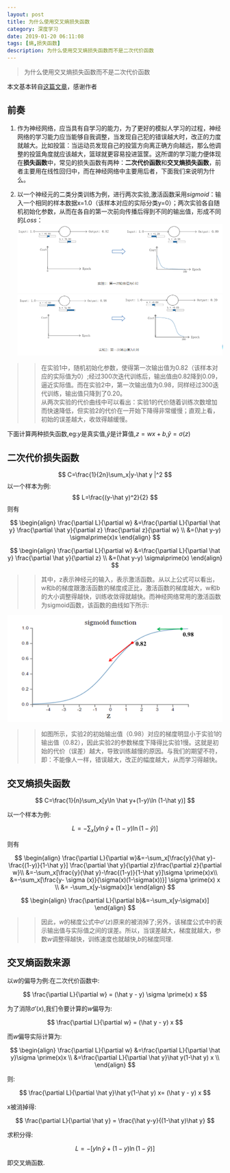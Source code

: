 ```yaml
---
layout: post
title: 为什么使用交叉熵损失函数
category: 深度学习
date: 2019-01-20 06:11:08
tags: [熵,损失函数]
description: 为什么使用交叉熵损失函数而不是二次代价函数
---
```


>为什么使用交叉熵损失函数而不是二次代价函数

本文基本转自[这篇文章](https://blog.csdn.net/yuanjunliang/article/details/79394805)，感谢作者

## 前奏

1. 作为神经网络，应当具有自学习的能力，为了更好的模拟人学习的过程，神经网络的学习能力应当能够自我调整，当发现自己犯的错误越大时，改正的力度就越大。比如投篮：当运动员发现自己的投篮方向离正确方向越远，那么他调整的投篮角度就应该越大，篮球就更容易投进篮筐。这所谓的学习能力便体现在**损失函数**中，常见的损失函数有两种：**二次代价函数**和**交叉熵损失函数**，前者主要用在线性回归中，而在神经网络中主要用后者，下面我们来说明为什么。

2. 以一个神经元的二类分类训练为例，进行两次实验,激活函数采用$sigmoid$：输入一个相同的样本数据x=1.0（该样本对应的实际分类y=0）；两次实验各自随机初始化参数，从而在各自的第一次前向传播后得到不同的输出值，形成不同的$Loss$：
![](/img/firstloss.jpg)  
![](/img/secondloss.jpg)   
>>在实验1中，随机初始化参数，使得第一次输出值为0.82（该样本对应的实际值为0）;经过300次迭代训练后，输出值由0.82降到0.09，逼近实际值。而在实验2中，第一次输出值为0.98，同样经过300迭代训练，输出值只降到了0.20。  
从两次实验的代价曲线中可以看出：实验1的代价随着训练次数增加而快速降低，但实验2的代价在一开始下降得非常缓慢；直观上看，初始的误差越大，收敛得越缓慢。  

下面计算两种损失函数,eg:$y$是真实值,$\hat y$是计算值,$z=wx+b$,$\hat y = \sigma (z)$  

## 二次代价损失函数
$$
C=\frac{1}{2n}\sum_x|y-\hat y |^2
$$
以一个样本为例:  
$$
L=\frac{(y-\hat y)^2}{2}
$$
则有

$$
\begin{align}
\frac{\partial L}{\partial w} &=\frac{\partial L}{\partial \hat y} \frac{\partial \hat y}{\partial z} \frac{\partial z}{\partial w} \\
&=(\hat y-y) \sigma\prime(x)x
\end{align}
$$

$$
\begin{align}
\frac{\partial L}{\partial w} &=\frac{\partial L}{\partial \hat y} \frac{\partial \hat y}{\partial z} \\
&=(\hat y-y) \sigma\prime(x)
\end{align}
$$

>> 其中，z表示神经元的输入，表示激活函数。从以上公式可以看出，w和b的梯度跟激活函数的梯度成正比，激活函数的梯度越大，w和b的大小调整得越快，训练收敛得就越快。而神经网络常用的激活函数为sigmoid函数，该函数的曲线如下所示:  

![](/img/sigmoid.jpg)  

>>如图所示，实验2的初始输出值（0.98）对应的梯度明显小于实验1的输出值（0.82），因此实验2的参数梯度下降得比实验1慢。这就是初始的代价（误差）越大，导致训练越慢的原因。与我们的期望不符，即：不能像人一样，错误越大，改正的幅度越大，从而学习得越快。  

## 交叉熵损失函数

$$
C=\frac{1}{n}\sum_x[y\ln \hat y+(1-y)\ln (1-\hat y)]
$$

以一个样本为例:  

$$
L=-\sum_x[y\ln \hat y+(1-y)\ln (1-\hat y)]
$$

则有

$$
\begin{align}
\frac{\partial L}{\partial w}&=-\sum_x[\frac{y}{\hat y}-\frac{(1-y)}{1-\hat y}] \frac{\partial \hat y}{\partial z}\frac{\partial z}{\partial w}\\
&=-\sum_x[\frac{y}{\hat y}-\frac{(1-y)}{1-\hat y}]\sigma \prime(x)x\\
&=-\sum_x[\frac{y- \sigma (x)}{\sigma(x)(1-\sigma(x))}] \sigma \prime(x) x \\
&= -\sum_x[y-\sigma(x)]x
\end{align}
$$

$$
\begin{align}
\frac{\partial L}{\partial b}&=-\sum_x[y-\sigma(x)]
\end{align}
$$

>>因此，$w$的梯度公式中$\sigma \prime (z)$原来的被消掉了;另外，该梯度公式中的表示输出值与实际值之间的误差。所以，当误差越大，梯度就越大，参数$w$调整得越快，训练速度也就越快,$b$的梯度同理.

## 交叉熵函数来源

以$w$的偏导为例:在二次代价函数中:

$$
\frac{\partial L}{\partial w} = (\hat y - y) \sigma \prime(x) x
$$

为了消除$\sigma \prime(x)$,我们令要计算的$w$偏导为:

$$
\frac{\partial L}{\partial w} = (\hat y - y) x
$$

而$w$偏导实际计算为:

$$
\begin{align}
\frac{\partial L}{\partial w} &=\frac{\partial L}{\partial \hat y}\sigma \prime(x)x \\
&=\frac{\partial L}{\partial \hat y}\hat y(1-\hat y) x \\
\end{align}
$$

则:

$$
\frac{\partial L}{\partial \hat y}\hat y(1-\hat y) x= (\hat y - y) x
$$

x被消掉得:

$$
\frac{\partial L}{\partial \hat y} = \frac{\hat y-y}{(1-\hat y)\hat y}
$$

求积分得:

$$
L=-[y \ln \hat y +(1-y) \ln (1- \hat y)]
$$

即交叉熵函数.